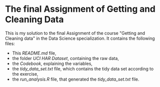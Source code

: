 # The final Assignment of Getting and Cleaning Data

This is my solution to the final Assignment of the course "Getting and Cleaning
data" in the Data Science specialization. It contains the following files:
- This *README.md* file,  
- the folder *UCI HAR Dataset*, containing the raw data,  
- the *Codebook*, explaining the variables,  
- the *tidy_data_set.txt* file, which contains the tidy data set according to the
exercise,  
- the *run_analysis.R* file, that generated the *tidy_data_set.txt* file.